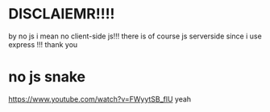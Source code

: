 # DISCLAIEMR!!!!

by no js i mean no client-side js!!! there is of course js serverside since  i use express !!! thank you

# no js snake
https://www.youtube.com/watch?v=FWyytSB_flU
yeah
